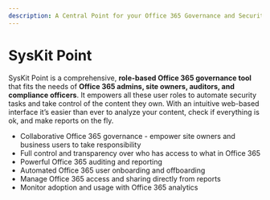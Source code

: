 ```yaml
---
description: A Central Point for your Office 365 Governance and Security
---
```


# SysKit Point

SysKit Point is a comprehensive, **role-based Office 365 governance tool** that fits the needs of **Office 365 admins, site owners, auditors, and compliance officers**. It empowers all these user roles to automate security tasks and take control of the content they own. With an intuitive web-based interface it’s easier than ever to analyze your content, check if everything is ok, and make reports on the fly.

* Collaborative Office 365 governance - empower site owners and business users to take responsibility 
* Full control and transparency over who has access to what in Office 365
* Powerful Office 365 auditing and reporting 
* Automated Office 365 user onboarding and offboarding
* Manage Office 365 access and sharing directly from reports
* Monitor adoption and usage with Office 365 analytics 

